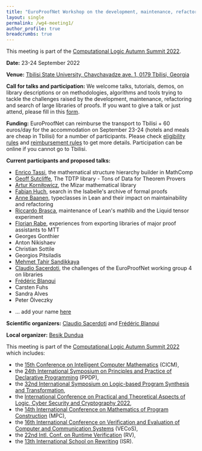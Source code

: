 ```yaml
---
title: "EuroProofNet Workshop on the development, maintenance, refactoring and search of large libraries of proofs"
layout: single
permalink: /wg4-meeting1/
author_profile: true
breadcrumbs: true
---
```


This meeting is part of the [Computational Logic Autumn Summit 2022](https://viam.science.tsu.ge/clas2022/).

**Date:** 23-24 September 2022

**Venue:** [Tbilisi State University, Chavchavadze ave. 1, 0179 Tbilisi, Georgia](https://viam.science.tsu.ge/clas2022/venue)

**Call for talks and participation:** We welcome talks, tutorials,
demos, on library descriptions or on methodologies, algorithms and
tools trying to tackle the challenges raised by the development,
maintenance, refactoring and search of large libraries of proofs. If
you want to give a talk or just attend, please fill in this [form](https://forms.gle/fNxt1ot2xgUUSfGt5).

**Funding:** EuroProofNet can reimburse the transport to Tbilisi + 60 euros/day for the accommodation on September 23-24 (hotels and meals are cheap in Tbilisi) for a number of participants. Please check [eligibility rules](https://europroofnet.github.io/eligibility/) and [reimbursement rules](https://europroofnet.github.io/reimbursement-rules/) to get more details. Participation can be online if you cannot go to Tbilisi.

**Current participants and proposed talks:**
- [Enrico Tassi](http://www-sop.inria.fr/members/Enrico.Tassi/), the mathematical structure hierarchy builder in MathComp <!--(online)-->
- [Geoff Sutcliffe](https://www.cs.miami.edu/home/geoff/), The TDTP library - Tons of Data for Theorem Provers <!--(online)-->
- [Artur Korniłowicz](http://math.uwb.edu.pl/~arturk/), the Mizar mathematical library <!--(online)-->
- [Fabian Huch](https://www21.in.tum.de/team/huch/), search in the Isabelle's archive of formal proofs
- [Anne Baanen](https://www.cs.vu.nl/~tbn305/), typeclasses in Lean and their impact on maintainability and refactoring
- [Riccardo Brasca](https://webusers.imj-prg.fr/~riccardo.brasca/), maintenance of Lean's mathlib and the Liquid tensor experiment
- [Florian Rabe](https://kwarc.info/people/frabe/), experiences from exporting libraries of major proof assistants to MTT <!--(online)-->
- Georges Gonthier <!--(online)-->
- Anton Nikishaev
- Christian Sottile <!--(online)-->
- Georgios Pitsiladis <!--(online)-->
- [Mehmet Tahir Sandikkaya](https://www.sandikkaya.name.tr/)
- [Claudio Sacerdoti](http://www.cs.unibo.it/~sacerdot/), the challenges of the EuroProofNet working group 4 on libraries
- [Frédéric Blanqui](https://blanqui.gitlabpages.inria.fr/)
- Carsten Fuhs
- Sandra Alves
- Peter Ölveczky
<!-- Christopher Lynch-->
- ... add your name [here](https://forms.gle/fNxt1ot2xgUUSfGt5)

**Scientific organizers:** [Claudio Sacerdoti](http://www.cs.unibo.it/~sacerdot/) and [Frédéric Blanqui](https://blanqui.gitlabpages.inria.fr/)

**Local organizer:** [Besik Dundua](https://cte.ibsu.edu.ge/en/besik-dundua/)

This meeting is part of the [Computational Logic Autumn Summit 2022](https://viam.science.tsu.ge/clas2022/) which includes:
- the [15th Conference on Intelligent Computer Mathematics](https://cicm-conference.org/2022/cicm.php) (CICM),
- the [24th International Symposium on Principles and Practice of Declarative Programming](https://software.imdea.org/Conferences/PPDP2022/) (PPDP),
- the [32nd International Symposium on Logic-based Program Synthesis and Transformation](https://lopstr2022.webs.upv.es/),
- the [International Conference on Practical and Theoretical Aspects of Logic, Cyber Security and Cryptography 2022](https://cs.omu.edu.tr/blacksea2022/),
- the [14th International Conference on Mathematics of Program Construction](https://www.macs.hw.ac.uk/mpc22/) (MPC),
- the [16th International Conference on Verification and Evaluation of Computer and Communication Systems](http://vecos-world.org/2022/) (VECoS),
- the [22nd Intl. Conf. on Runtime Verification](https://rv22.gitlab.io/) (RV),
- the [13th International School on Rewriting](https://viam.science.tsu.ge/clas2022/isr/) (ISR).
